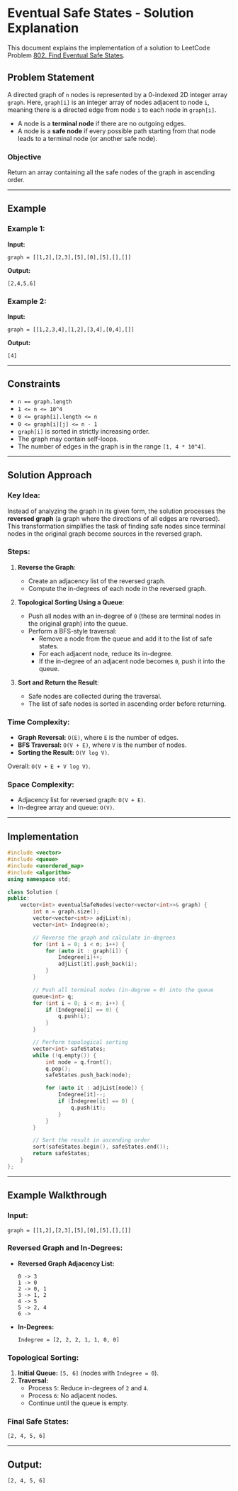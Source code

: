 # Eventual Safe States - Solution Explanation

This document explains the implementation of a solution to LeetCode Problem [802. Find Eventual Safe States](https://leetcode.com/problems/find-eventual-safe-states/).

## Problem Statement

A directed graph of `n` nodes is represented by a 0-indexed 2D integer array `graph`. Here, `graph[i]` is an integer array of nodes adjacent to node `i`, meaning there is a directed edge from node `i` to each node in `graph[i]`.

- A node is a **terminal node** if there are no outgoing edges.
- A node is a **safe node** if every possible path starting from that node leads to a terminal node (or another safe node).

### Objective

Return an array containing all the safe nodes of the graph in ascending order.

---

## Example

### Example 1:

**Input:**
```plaintext
graph = [[1,2],[2,3],[5],[0],[5],[],[]]
```

**Output:**
```plaintext
[2,4,5,6]
```

### Example 2:

**Input:**
```plaintext
graph = [[1,2,3,4],[1,2],[3,4],[0,4],[]]
```

**Output:**
```plaintext
[4]
```

---

## Constraints

- `n == graph.length`
- `1 <= n <= 10^4`
- `0 <= graph[i].length <= n`
- `0 <= graph[i][j] <= n - 1`
- `graph[i]` is sorted in strictly increasing order.
- The graph may contain self-loops.
- The number of edges in the graph is in the range `[1, 4 * 10^4]`.

---

## Solution Approach

### Key Idea:

Instead of analyzing the graph in its given form, the solution processes the **reversed graph** (a graph where the directions of all edges are reversed). This transformation simplifies the task of finding safe nodes since terminal nodes in the original graph become sources in the reversed graph.

### Steps:

1. **Reverse the Graph**:
   - Create an adjacency list of the reversed graph.
   - Compute the in-degrees of each node in the reversed graph.

2. **Topological Sorting Using a Queue**:
   - Push all nodes with an in-degree of `0` (these are terminal nodes in the original graph) into the queue.
   - Perform a BFS-style traversal:
     - Remove a node from the queue and add it to the list of safe states.
     - For each adjacent node, reduce its in-degree.
     - If the in-degree of an adjacent node becomes `0`, push it into the queue.

3. **Sort and Return the Result**:
   - Safe nodes are collected during the traversal.
   - The list of safe nodes is sorted in ascending order before returning.

### Time Complexity:

- **Graph Reversal:** `O(E)`, where `E` is the number of edges.
- **BFS Traversal:** `O(V + E)`, where `V` is the number of nodes.
- **Sorting the Result:** `O(V log V)`.

Overall: `O(V + E + V log V)`.

### Space Complexity:

- Adjacency list for reversed graph: `O(V + E)`.
- In-degree array and queue: `O(V)`.

---

## Implementation

```cpp
#include <vector>
#include <queue>
#include <unordered_map>
#include <algorithm>
using namespace std;

class Solution {
public:
    vector<int> eventualSafeNodes(vector<vector<int>>& graph) {
        int n = graph.size();
        vector<vector<int>> adjList(n);
        vector<int> Indegree(n);

        // Reverse the graph and calculate in-degrees
        for (int i = 0; i < n; i++) {
            for (auto it : graph[i]) {
                Indegree[i]++;
                adjList[it].push_back(i);
            }
        }

        // Push all terminal nodes (in-degree = 0) into the queue
        queue<int> q;
        for (int i = 0; i < n; i++) {
            if (Indegree[i] == 0) {
                q.push(i);
            }
        }

        // Perform topological sorting
        vector<int> safeStates;
        while (!q.empty()) {
            int node = q.front();
            q.pop();
            safeStates.push_back(node);

            for (auto it : adjList[node]) {
                Indegree[it]--;
                if (Indegree[it] == 0) {
                    q.push(it);
                }
            }
        }

        // Sort the result in ascending order
        sort(safeStates.begin(), safeStates.end());
        return safeStates;
    }
};
```

---

## Example Walkthrough

### Input:
```plaintext
graph = [[1,2],[2,3],[5],[0],[5],[],[]]
```

### Reversed Graph and In-Degrees:

- **Reversed Graph Adjacency List:**
  ```plaintext
  0 -> 3
  1 -> 0
  2 -> 0, 1
  3 -> 1, 2
  4 -> 5
  5 -> 2, 4
  6 ->
  ```

- **In-Degrees:**
  ```plaintext
  Indegree = [2, 2, 2, 1, 1, 0, 0]
  ```

### Topological Sorting:

1. **Initial Queue:** `[5, 6]` (nodes with `Indegree = 0`).
2. **Traversal:**
   - Process `5`: Reduce in-degrees of `2` and `4`.
   - Process `6`: No adjacent nodes.
   - Continue until the queue is empty.

### Final Safe States:
```plaintext
[2, 4, 5, 6]
```

---

## Output:
```plaintext
[2, 4, 5, 6]
```


